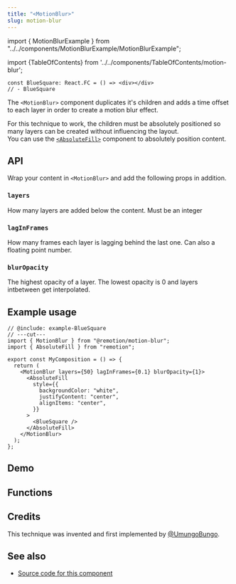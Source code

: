 ```yaml
---
title: "<MotionBlur>"
slug: motion-blur
---
```


import { MotionBlurExample } from "../../components/MotionBlurExample/MotionBlurExample";

import {TableOfContents} from '../../components/TableOfContents/motion-blur';

```twoslash include example
const BlueSquare: React.FC = () => <div></div>
// - BlueSquare
```

The `<MotionBlur>` component duplicates it's children and adds a time offset to each layer in order to create a motion blur effect.

For this technique to work, the children must be absolutely positioned so many layers can be created without influencing the layout.  
You can use the [`<AbsoluteFill>`](/docs/absolute-fill) component to absolutely position content.

## API

Wrap your content in `<MotionBlur>` and add the following props in addition.

### `layers`

How many layers are added below the content. Must be an integer

### `lagInFrames`

How many frames each layer is lagging behind the last one. Can also a floating point number.

### `blurOpacity`

The highest opacity of a layer. The lowest opacity is 0 and layers intbetween get interpolated.

## Example usage

```tsx twoslash
// @include: example-BlueSquare
// ---cut---
import { MotionBlur } from "@remotion/motion-blur";
import { AbsoluteFill } from "remotion";

export const MyComposition = () => {
  return (
    <MotionBlur layers={50} lagInFrames={0.1} blurOpacity={1}>
      <AbsoluteFill
        style={{
          backgroundColor: "white",
          justifyContent: "center",
          alignItems: "center",
        }}
      >
        <BlueSquare />
      </AbsoluteFill>
    </MotionBlur>
  );
};
```

## Demo

<MotionBlurExample />

## Functions

<TableOfContents />

## Credits

This technique was invented and first implemented by [@UmungoBungo](https://github.com/UmungoBungo).

## See also

- [Source code for this component](https://github.com/remotion-dev/remotion/blob/main/packages/motion-blur/src/MotionBlur.tsx)
